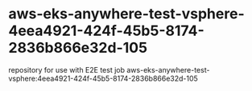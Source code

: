 # aws-eks-anywhere-test-vsphere-4eea4921-424f-45b5-8174-2836b866e32d-105
repository for use with E2E test job aws-eks-anywhere-test-vsphere:4eea4921-424f-45b5-8174-2836b866e32d-105
